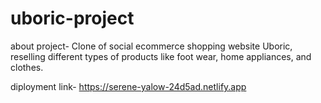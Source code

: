 # uboric-project

about project- Clone of social ecommerce shopping website Uboric, reselling different types of products like foot wear, home appliances, and clothes.

diployment link- https://serene-yalow-24d5ad.netlify.app
